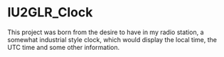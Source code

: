 # IU2GLR_Clock

This project was born from the desire to have in my radio station, a somewhat industrial style clock, 
which would display the local time, the UTC time and some other information.
